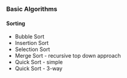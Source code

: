 ### Basic Algorithms
#### Sorting
- Bubble Sort
- Insertion Sort
- Selection Sort
- Merge Sort - recursive top down approach
- Quick Sort - simple
- Quick Sort - 3-way
